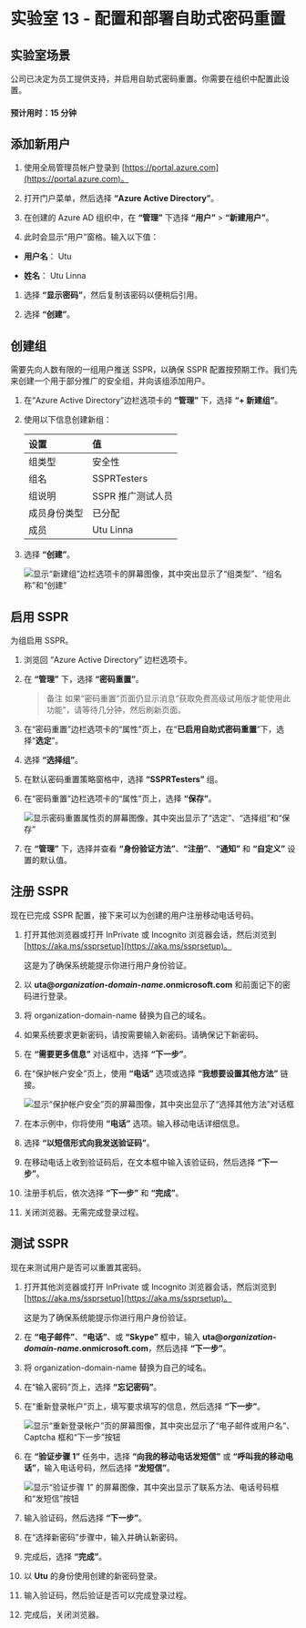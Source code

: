 ﻿---
lab:
    title: '13 - 配置和部署自助式密码重置'
    learning path: '02'
    module: '模块 02 - 管理用户身份验证'
---

# 实验室 13 - 配置和部署自助式密码重置

## 实验室场景

公司已决定为员工提供支持，并启用自助式密码重置。你需要在组织中配置此设置。

#### 预计用时：15 分钟

## 添加新用户

1. 使用全局管理员帐户登录到 [https://portal.azure.com](https://portal.azure.com)。

1. 打开门户菜单，然后选择 **“Azure Active Directory”**。

1. 在创建的 Azure AD 组织中，在 **“管理”** 下选择 **“用户”** > **“新建用户”**。

1. 此时会显示“用户”窗格。输入以下值：

- **用户名**： Utu

- **姓名**： Utu Linna

1. 选择 **“显示密码”**，然后复制该密码以便稍后引用。

1. 选择 **“创建”**。

## 创建组

需要先向人数有限的一组用户推送 SSPR，以确保 SSPR 配置按预期工作。我们先来创建一个用于部分推广的安全组，并向该组添加用户。

1. 在“Azure Active Directory”边栏选项卡的 **“管理”** 下，选择 **“+ 新建组”**。

1. 使用以下信息创建新组：

    | **设置**| **值**|
    | :--- | :--- |
    | 组类型| 安全性|
    | 组名| SSPRTesters|
    | 组说明| SSPR 推广测试人员|
    | 成员身份类型| 已分配|
    | 成员| Utu Linna|
    
1. 选择 **“创建”**。

    ![显示“新建组”边栏选项卡的屏幕图像，其中突出显示了“组类型”、“组名称”和“创建”](./media/lp2-mod2-create-sspr-security-group.png)

## 启用 SSPR

为组启用 SSPR。

1. 浏览回 “Azure Active Directory” 边栏选项卡。

1. 在 **“管理”** 下，选择 **“密码重置”**。

    >备注
    >如果“密码重置”页面仍显示消息“获取免费高级试用版才能使用此功能”，请等待几分钟，然后刷新页面。
    
1. 在“密码重置”边栏选项卡的“属性”页上，在“**已启用自助式密码重置**”下，选择“**选定**”。

1. 选择 **“选择组”**。

1. 在默认密码重置策略窗格中，选择 **“SSPRTesters”** 组。

1. 在“密码重置”边栏选项卡的“属性”页上，选择 **“保存”**。

    ![显示密码重置属性页的屏幕图像，其中突出显示了“选定”、“选择组”和“保存”](./media/lp2-mod2-enable-password-reset-for-selected-group.png)

1. 在 **“管理”** 下，选择并查看 **“身份验证方法”**、**“注册”**、**“通知”** 和 **“自定义”** 设置的默认值。

## 注册 SSPR

现在已完成 SSPR 配置，接下来可以为创建的用户注册移动电话号码。

1. 打开其他浏览器或打开 InPrivate 或 Incognito 浏览器会话，然后浏览到 [https://aka.ms/ssprsetup](https://aka.ms/ssprsetup)。

    这是为了确保系统能提示你进行用户身份验证。

1. 以 **uta@***organization-domain-name***.onmicrosoft.com** 和前面记下的密码进行登录。

1. 将 organization-domain-name 替换为自己的域名。

1. 如果系统要求更新密码，请按需要输入新密码。请确保记下新密码。

1. 在 **“需要更多信息”** 对话框中，选择 **“下一步”**。

1. 在“保护帐户安全”页上，使用 **“电话”** 选项或选择 **“我想要设置其他方法”** 链接。

    ![显示“保护帐户安全”页的屏幕图像，其中突出显示了“选择其他方法”对话框](./media/lp2-mod2-keep-your-account-secure-page.png)

1. 在本示例中，你将使用 **“电话”** 选项。输入移动电话详细信息。

1. 选择 **“以短信形式向我发送验证码”**。

1. 在移动电话上收到验证码后，在文本框中输入该验证码，然后选择 **“下一步”**。

1. 注册手机后，依次选择 **“下一步”** 和 **“完成”**。

1. 关闭浏览器。无需完成登录过程。

## 测试 SSPR

现在来测试用户是否可以重置其密码。

1. 打开其他浏览器或打开 InPrivate 或 Incognito 浏览器会话，然后浏览到 [https://aka.ms/ssprsetup](https://aka.ms/ssprsetup)。

    这是为了确保系统能提示你进行用户身份验证。

1. 在 **“电子邮件”**、**“电话”**、或 **“Skype”** 框中，输入 **uta@***organization-domain-name***.onmicrosoft.com**，然后选择 **“下一步”**。

1. 将 organization-domain-name 替换为自己的域名。

1. 在“输入密码”页上，选择 **“忘记密码”**。

1. 在“重新登录帐户”页上，填写要求填写的信息，然后选择 **“下一步”**。

    ![显示“重新登录帐户”页的屏幕图像，其中突出显示了“电子邮件或用户名”、Captcha 框和“下一步”按钮](./media/lp2-mod2-get-back-into-your-account-page.png)

1. 在 **“验证步骤 1”** 任务中，选择 **“向我的移动电话发短信”** 或 **“呼叫我的移动电话”**，输入电话号码，然后选择 **“发短信”**。

    ![显示“验证步骤 1” 的屏幕图像，其中突出显示了联系方法、电话号码框和“发短信”按钮](./media/lp2-mod2-sspr-verification-step-1.png)

1. 输入验证码，然后选择 **“下一步”**。

1. 在“选择新密码”步骤中，输入并确认新密码。

1. 完成后，选择 **“完成”**。

1. 以 **Utu** 的身份使用创建的新密码登录。

1. 输入验证码，然后验证是否可以完成登录过程。

1. 完成后，关闭浏览器。
